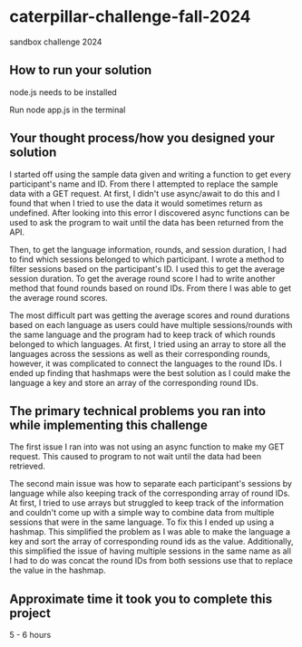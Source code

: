 # caterpillar-challenge-fall-2024
sandbox challenge 2024

## How to run your solution

node.js needs to be installed

Run node app.js in the terminal

## Your thought process/how you designed your solution

I started off using the sample data given and writing a function to get every participant's name and ID. From there I attempted to replace the sample data with a GET request. At first, I didn't use async/await to do this and I found that when I tried to use the data it would sometimes return as undefined. After looking into this error I discovered async functions can be used to ask the program to wait until the data has been returned from the API.

Then, to get the language information, rounds, and session duration, I had to find which sessions belonged to which participant. I wrote a method to filter sessions based on the participant's ID. I used this to get the average session duration. To get the average round score I had to write another method that found rounds based on round IDs. From there I was able to get the average round scores.

The most difficult part was getting the average scores and round durations based on each language as users could have multiple sessions/rounds with the same language and the program had to keep track of which rounds belonged to which languages. At first, I tried using an array to store all the languages across the sessions as well as their corresponding rounds, however, it was complicated to connect the languages to the round IDs. I ended up finding that hashmaps were the best solution as I could make the language a key and store an array of the corresponding round IDs.

## The primary technical problems you ran into while implementing this challenge

The first issue I ran into was not using an async function to make my GET request. This caused to program to not wait until the data had been retrieved. 

The second main issue was how to separate each participant's sessions by language while also keeping track of the corresponding array of round IDs. At first, I tried to use arrays but struggled to keep track of the information and couldn't come up with a simple way to combine data from multiple sessions that were in the same language. To fix this I ended up using a hashmap. This simplified the problem as I was able to make the language a key and sort the array of corresponding round ids as the value. Additionally, this simplified the issue of having multiple sessions in the same name as all I had to do was concat the round IDs from both sessions use that to replace the value in the hashmap.

## Approximate time it took you to complete this project

5 - 6 hours
